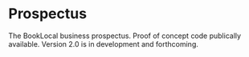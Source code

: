 # Prospectus
The BookLocal business prospectus. Proof of concept code publically available. Version 2.0 is in development and forthcoming. 
